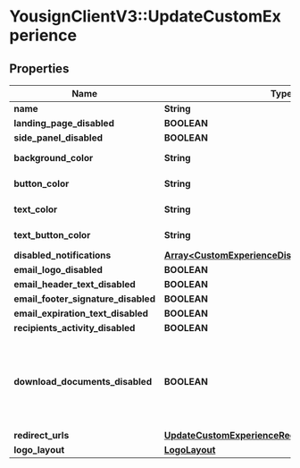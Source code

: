 # YousignClientV3::UpdateCustomExperience

## Properties
Name | Type | Description | Notes
------------ | ------------- | ------------- | -------------
**name** | **String** |  | [optional] 
**landing_page_disabled** | **BOOLEAN** |  | [optional] 
**side_panel_disabled** | **BOOLEAN** |  | [optional] 
**background_color** | **String** | Hexadecimal color value | [optional] 
**button_color** | **String** | Hexadecimal color value | [optional] 
**text_color** | **String** | Hexadecimal color value | [optional] 
**text_button_color** | **String** | Hexadecimal color value | [optional] 
**disabled_notifications** | [**Array&lt;CustomExperienceDisabledNotificationsType&gt;**](CustomExperienceDisabledNotificationsType.md) |  | [optional] 
**email_logo_disabled** | **BOOLEAN** |  | [optional] 
**email_header_text_disabled** | **BOOLEAN** |  | [optional] 
**email_footer_signature_disabled** | **BOOLEAN** |  | [optional] 
**email_expiration_text_disabled** | **BOOLEAN** |  | [optional] 
**recipients_activity_disabled** | **BOOLEAN** |  | [optional] 
**download_documents_disabled** | **BOOLEAN** | If false, signers won&#x27;t be able to download documents before signing. | [optional] 
**redirect_urls** | [**UpdateCustomExperienceRedirectUrls**](UpdateCustomExperienceRedirectUrls.md) |  | [optional] 
**logo_layout** | [**LogoLayout**](LogoLayout.md) |  | [optional] 

